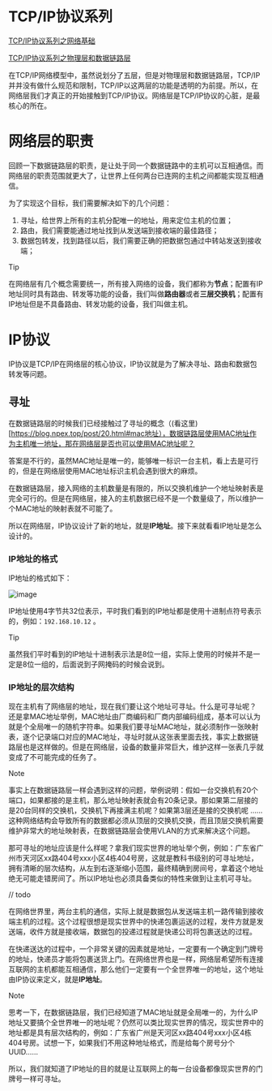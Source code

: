 # TCP/IP协议系列

[TCP/IP协议系列之网络基础](https://huangxiaocheng93.github.io/blog/post/19.html)

[TCP/IP协议系列之物理层和数据链路层](https://huangxiaocheng93.github.io/blog/post/20.html)

在TCP/IP网络模型中，虽然说划分了五层，但是对物理层和数据链路层，TCP/IP并并没有做什么规范和限制，TCP/IP以这两层的功能是透明的为前提。所以，在网络层我们才真正的开始接触到TCP/IP协议。网络层是TCP/IP协议的心脏，是最核心的所在。

# 网络层的职责

回顾一下数据链路层的职责，是让处于同一个数据链路中的主机可以互相通信。而网络层的职责范围就更大了，让世界上任何两台已连网的主机之间都能实现互相通信。

为了实现这个目标，我们需要解决如下的几个问题：

1. 寻址，给世界上所有的主机分配唯一的地址，用来定位主机的位置；
2. 路由，我们需要能通过地址找到从发送端到接收端的最佳路径；
3. 数据包转发，找到路径以后，我们需要正确的把数据包通过中转站发送到接收端；

> [!TIP]
> 在网络层有几个概念需要统一，所有接入网络的设备，我们都称为**节点**；配置有IP地址同时具有路由、转发等功能的设备，我们叫做**路由器**或者**三层交换机**；配置有IP地址但是不具备路由、转发功能的设备，我们叫做主机。

# IP协议

IP协议是TCP/IP在网络层的核心协议，IP协议就是为了解决寻址、路由和数据包转发等问题。

## 寻址

在数据链路层的时候我们已经接触过了寻址的概念（(看这里)[https://blog.npex.top/post/20.html#mac地址），数据链路层使用MAC地址作为主机唯一地址，那在网络层是否也可以使用MAC地址呢？

答案是不行的，虽然MAC地址是唯一的，能够唯一标识一台主机，看上去是可行的，但是在网络层使用MAC地址标识主机会遇到很大的麻烦。

在数据链路层，接入网络的主机数量是有限的，所以交换机维护一个地址映射表是完全可行的。但是在网络层，接入的主机数据已经不是一个数量级了，所以维护一个MAC地址的映射表就不可能了。

所以在网络层，IP协议设计了新的地址，就是**IP地址**。接下来就看看IP地址是怎么设计的。

### IP地址的格式

IP地址的格式如下：

![image](https://github.com/user-attachments/assets/fe01dbf6-4159-4259-9d75-833a8cbcf7a1)

IP地址使用4字节共32位表示，平时我们看到的IP地址都是使用十进制点符号表示的，例如：`192.168.10.12` 。

> [!TIP]
> 虽然我们平时看到的IP地址十进制表示法是8位一组，实际上使用的时候并不是一定是8位一组的，后面说到子网掩码的时候会说到。

### IP地址的层次结构

现在主机有了网络层的地址，现在我们要让这个地址可寻址。什么是可寻址呢？
还是拿MAC地址举例，MAC地址由厂商编码和厂商内部编码组成，基本可以认为就是个全局唯一的随机字符串。如果我们要寻址MAC地址，就必须制作一张映射表，逐个记录端口对应的MAC地址，寻址时就从这张表里面去找，事实上数据链路层也是这样做的。但是在网络层，设备的数量非常巨大，维护这样一张表几乎就变成了不可能完成的任务了。

> [!NOTE]
> 事实上在数据链路层一样会遇到这样的问题，举例说明：假如一台交换机有20个端口，如果都接的是主机，那么地址映射表就会有20条记录。那如果第二层接的是20台同样的交换机，交换机下再接满主机呢？如果第3层还是接的交换机呢 ...... 这种网络结构会导致所有的数据都必须从顶层的交换机交换，而且顶层交换机需要维护非常大的地址映射表，在数据链路层会使用VLAN的方式来解决这个问题。

那可寻址的地址应该是什么样呢？拿我们现实世界的地址举个例，例如：广东省广州市天河区xx路404号xxx小区4栋404号房，这就是教科书级别的可寻址地址，拥有清晰的层次结构，从左到右逐渐缩小范围，最终精确到房间号，拿着这个地址绝无可能走错房间了。所以IP地址也必须具备类似的特性来做到让主机可寻址。

// todo

在网络世界里，两台主机的通信，实际上就是数据包从发送端主机一路传输到接收端主机的过程。这个过程很想是现实世界中的快递包裹运送的过程，发件方就是发送端，收件方就是接收端，数据包的投递过程就是快递公司将包裹送达的过程。

在快递送达的过程中，一个非常关键的因素就是地址，一定要有一个确定到门牌号的地址，快递员才能将包裹送货上门。在网络世界也是一样，网络层希望所有连接互联网的主机都能互相通信，那么他们一定要有一个全世界唯一的地址，这个地址由IP协议来定义，就是**IP地址**。

> [!NOTE]
思考一下，在数据链路层，我们已经知道了MAC地址就是全局唯一的，为什么IP地址又要搞个全世界唯一的地址呢？仍然可以类比现实世界的情况，现实世界中的地址都是具有层次结构的，例如：广东省广州是天河区xx路404号xxx小区4栋404号房。试想一下，如果我们不用这种地址格式，而是给每个房号分个UUID……
> 

所以，我们就知道了IP地址的目的就是让互联网上的每一台设备都像现实世界的门牌号一样可寻址。